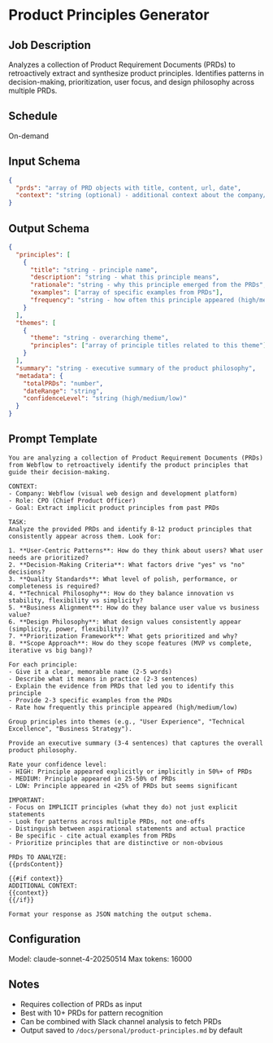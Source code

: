 # Product Principles Generator

## Job Description
Analyzes a collection of Product Requirement Documents (PRDs) to retroactively extract and synthesize product principles. Identifies patterns in decision-making, prioritization, user focus, and design philosophy across multiple PRDs.

## Schedule
On-demand

## Input Schema
```json
{
  "prds": "array of PRD objects with title, content, url, date",
  "context": "string (optional) - additional context about the company/product"
}
```

## Output Schema
```json
{
  "principles": [
    {
      "title": "string - principle name",
      "description": "string - what this principle means",
      "rationale": "string - why this principle emerged from the PRDs",
      "examples": ["array of specific examples from PRDs"],
      "frequency": "string - how often this principle appeared (high/medium/low)"
    }
  ],
  "themes": [
    {
      "theme": "string - overarching theme",
      "principles": ["array of principle titles related to this theme"]
    }
  ],
  "summary": "string - executive summary of the product philosophy",
  "metadata": {
    "totalPRDs": "number",
    "dateRange": "string",
    "confidenceLevel": "string (high/medium/low)"
  }
}
```

## Prompt Template
```
You are analyzing a collection of Product Requirement Documents (PRDs) from Webflow to retroactively identify the product principles that guide their decision-making.

CONTEXT:
- Company: Webflow (visual web design and development platform)
- Role: CPO (Chief Product Officer)
- Goal: Extract implicit product principles from past PRDs

TASK:
Analyze the provided PRDs and identify 8-12 product principles that consistently appear across them. Look for:

1. **User-Centric Patterns**: How do they think about users? What user needs are prioritized?
2. **Decision-Making Criteria**: What factors drive "yes" vs "no" decisions?
3. **Quality Standards**: What level of polish, performance, or completeness is required?
4. **Technical Philosophy**: How do they balance innovation vs stability, flexibility vs simplicity?
5. **Business Alignment**: How do they balance user value vs business value?
6. **Design Philosophy**: What design values consistently appear (simplicity, power, flexibility)?
7. **Prioritization Framework**: What gets prioritized and why?
8. **Scope Approach**: How do they scope features (MVP vs complete, iterative vs big bang)?

For each principle:
- Give it a clear, memorable name (2-5 words)
- Describe what it means in practice (2-3 sentences)
- Explain the evidence from PRDs that led you to identify this principle
- Provide 2-3 specific examples from the PRDs
- Rate how frequently this principle appeared (high/medium/low)

Group principles into themes (e.g., "User Experience", "Technical Excellence", "Business Strategy").

Provide an executive summary (3-4 sentences) that captures the overall product philosophy.

Rate your confidence level:
- HIGH: Principle appeared explicitly or implicitly in 50%+ of PRDs
- MEDIUM: Principle appeared in 25-50% of PRDs
- LOW: Principle appeared in <25% of PRDs but seems significant

IMPORTANT:
- Focus on IMPLICIT principles (what they do) not just explicit statements
- Look for patterns across multiple PRDs, not one-offs
- Distinguish between aspirational statements and actual practice
- Be specific - cite actual examples from PRDs
- Prioritize principles that are distinctive or non-obvious

PRDs TO ANALYZE:
{{prdsContent}}

{{#if context}}
ADDITIONAL CONTEXT:
{{context}}
{{/if}}

Format your response as JSON matching the output schema.
```

## Configuration
Model: claude-sonnet-4-20250514
Max tokens: 16000

## Notes
- Requires collection of PRDs as input
- Best with 10+ PRDs for pattern recognition
- Can be combined with Slack channel analysis to fetch PRDs
- Output saved to `/docs/personal/product-principles.md` by default
